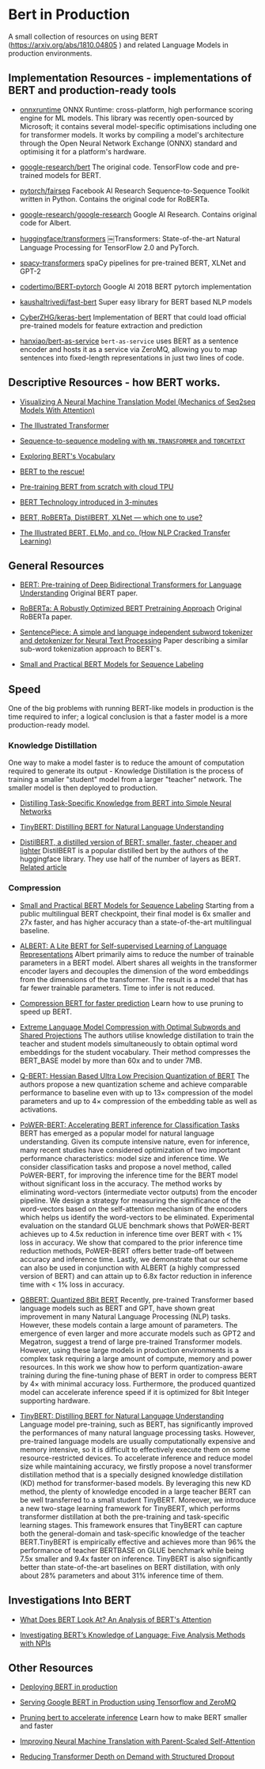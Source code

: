 # Bert in Production

A small collection of resources on using BERT (https://arxiv.org/abs/1810.04805
) and related Language Models in production environments.


## Implementation Resources - implementations of BERT and production-ready tools

- [onnxruntime](https://github.com/microsoft/onnxruntime) ONNX Runtime: cross-platform, high performance scoring engine for ML models. This library was recently open-sourced by Microsoft; it contains several model-specific optimisations including one for transformer models. It works by compiling a model's architecture through the Open Neural Network Exchange (ONNX) standard and optimising it for a platform's hardware.

- [google-research/bert](https://github.com/google-research/bert)
The original code. TensorFlow code and pre-trained models for BERT.

- [pytorch/fairseq](https://github.com/pytorch/fairseq)
Facebook AI Research Sequence-to-Sequence Toolkit written in Python. Contains the original code for RoBERTa.

- [google-research/google-research](https://github.com/google-research/google-research/tree/master/albert)
Google AI Research. Contains original code for Albert.

- [huggingface/transformers](https://github.com/huggingface/transformers)
￼Transformers: State-of-the-art Natural Language Processing for TensorFlow 2.0 and PyTorch.

- [spacy-transformers](https://github.com/explosion/spacy-transformers)
spaCy pipelines for pre-trained BERT, XLNet and GPT-2 

- [codertimo/BERT-pytorch](https://github.com/codertimo/BERT-pytorch)
Google AI 2018 BERT pytorch implementation

- [kaushaltrivedi/fast-bert](https://github.com/kaushaltrivedi/fast-bert)
Super easy library for BERT based NLP models

- [CyberZHG/keras-bert](https://github.com/CyberZHG/keras-bert)
Implementation of BERT that could load official pre-trained models for feature extraction and prediction

- [hanxiao/bert-as-service](https://github.com/hanxiao/bert-as-service)
 `bert-as-service` uses BERT as a sentence encoder and hosts it as a service via ZeroMQ, allowing you to map sentences into fixed-length representations in just two lines of code.

## Descriptive Resources - how BERT works.

- [Visualizing A Neural Machine Translation Model (Mechanics of Seq2seq Models With Attention)](https://jalammar.github.io/visualizing-neural-machine-translation-mechanics-of-seq2seq-models-with-attention/)

- [The Illustrated Transformer](http://jalammar.github.io/illustrated-transformer/)

- [Sequence-to-sequence modeling with `NN.TRANSFORMER` and `TORCHTEXT`](https://pytorch.org/tutorials/beginner/transformer_tutorial.html)

- [Exploring BERT's Vocabulary](http://juditacs.github.io/2019/02/19/bert-tokenization-stats.html)

- [BERT to the rescue!](https://towardsdatascience.com/bert-to-the-rescue-17671379687f)

- [Pre-training BERT from scratch with cloud TPU](https://mc.ai/pre-training-bert-from-scratch-with-cloud-tpu/)

- [BERT Technology introduced in 3-minutes](https://towardsdatascience.com/bert-technology-introduced-in-3-minutes-2c2f9968268c)

- [BERT, RoBERTa, DistilBERT, XLNet — which one to use?](https://towardsdatascience.com/bert-roberta-distilbert-xlnet-which-one-to-use-3d5ab82ba5f8#e18a-828e5fc317c7)

- [The Illustrated BERT, ELMo, and co. (How NLP Cracked Transfer Learning)](http://jalammar.github.io/illustrated-bert/)

## General Resources

- [BERT: Pre-training of Deep Bidirectional Transformers for Language Understanding](https://arxiv.org/pdf/1810.04805.pdf)
Original BERT paper.

- [RoBERTa: A Robustly Optimized BERT Pretraining Approach](https://arxiv.org/pdf/1907.11692.pdf)
Original RoBERTa paper.

- [SentencePiece: A simple and language independent subword tokenizer and detokenizer for Neural Text Processing](https://www.aclweb.org/anthology/D18-2012.pdf)
Paper describing a similar sub-word tokenization approach to BERT's.

- [Small and Practical BERT Models for Sequence Labeling](https://arxiv.org/abs/1909.00100)


## Speed

One of the big problems with running BERT-like models in production is the time required to infer; a logical conclusion is that a faster model is a more production-ready model.

### Knowledge Distillation

One way to make a model faster is to reduce the amount of computation required to generate its output - Knowledge Distillation is the process of training a smaller "student" model from a larger "teacher" network. The smaller model is then deployed to production.

- [Distilling Task-Specific Knowledge from BERT into Simple Neural Networks](https://arxiv.org/abs/1903.12136)

- [TinyBERT: Distilling BERT for Natural Language Understanding](https://arxiv.org/abs/1909.10351)

- [DistilBERT, a distilled version of BERT: smaller, faster, cheaper and lighter](https://arxiv.org/abs/1910.01108) DistilBERT is a popular distilled bert by the authors of the huggingface library. They use half of the number of layers as BERT. [Related article](https://medium.com/huggingface/distilbert-8cf3380435b5)

### Compression

- [Small and Practical BERT Models for Sequence Labeling](https://arxiv.org/abs/1909.00100) Starting from a public multilingual BERT checkpoint, their final model is 6x smaller and 27x faster, and has higher accuracy than a state-of-the-art multilingual baseline.

- [ALBERT: A Lite BERT for Self-supervised Learning of Language Representations](https://arxiv.org/abs/1909.11942) Albert primarily aims to reduce the number of trainable parameters in a BERT model. Albert shares all weights in the transformer encoder layers and decouples the dimension of the word embeddings from the dimensions of the transformer. The result is a model that has far fewer trainable parameters. Time to infer is not reduced.

- [Compression BERT for faster prediction](https://blog.rasa.com/compressing-bert-for-faster-prediction-2/)
Learn how to use pruning to speed up BERT.

- [Extreme Language Model Compression with Optimal Subwords and Shared Projections](https://arxiv.org/abs/1909.11687) The authors utilise knowledge distillation to train the teacher and student models simultaneously to obtain optimal word embeddings for the student vocabulary. Their method compresses the BERT_BASE model by more than 60x and to under 7MB. 

- [Q-BERT: Hessian Based Ultra Low Precision Quantization of BERT](https://arxiv.org/abs/1909.05840) The authors propose a new quantization scheme and achieve comparable performance to baseline even with up to 13× compression of the model parameters and up to 4× compression of the embedding table as well as activations.

- [PoWER-BERT: Accelerating BERT inference for Classification Tasks](https://arxiv.org/abs/2001.08950) BERT has emerged as a popular model for natural language understanding. Given its compute intensive nature, even for inference, many recent studies have considered optimization of two important performance characteristics: model size and inference time. We consider classification tasks and propose a novel method, called PoWER-BERT, for improving the inference time for the BERT model without significant loss in the accuracy. The method works by eliminating word-vectors (intermediate vector outputs) from the encoder pipeline. We design a strategy for measuring the significance of the word-vectors based on the self-attention mechanism of the encoders which helps us identify the word-vectors to be eliminated. Experimental evaluation on the standard GLUE benchmark shows that PoWER-BERT achieves up to 4.5x reduction in inference time over BERT with < 1% loss in accuracy. We show that compared to the prior inference time reduction methods, PoWER-BERT offers better trade-off between accuracy and inference time. Lastly, we demonstrate that our scheme can also be used in conjunction with ALBERT (a highly compressed version of BERT) and can attain up to 6.8x factor reduction in inference time with < 1% loss in accuracy.

- [Q8BERT: Quantized 8Bit BERT](https://arxiv.org/abs/1910.06188) Recently, pre-trained Transformer based language models such as BERT and GPT, have shown great improvement in many Natural Language Processing (NLP) tasks. However, these models contain a large amount of parameters. The emergence of even larger and more accurate models such as GPT2 and Megatron, suggest a trend of large pre-trained Transformer models. However, using these large models in production environments is a complex task requiring a large amount of compute, memory and power resources. In this work we show how to perform quantization-aware training during the fine-tuning phase of BERT in order to compress BERT by 4× with minimal accuracy loss. Furthermore, the produced quantized model can accelerate inference speed if it is optimized for 8bit Integer supporting hardware. 

- [TinyBERT: Distilling BERT for Natural Language Understanding](https://arxiv.org/abs/1909.10351) Language model pre-training, such as BERT, has significantly improved the performances of many natural language processing tasks. However, pre-trained language models are usually computationally expensive and memory intensive, so it is difficult to effectively execute them on some resource-restricted devices. To accelerate inference and reduce model size while maintaining accuracy, we firstly propose a novel transformer distillation method that is a specially designed knowledge distillation (KD) method for transformer-based models. By leveraging this new KD method, the plenty of knowledge encoded in a large teacher BERT can be well transferred to a small student TinyBERT. Moreover, we introduce a new two-stage learning framework for TinyBERT, which performs transformer distillation at both the pre-training and task-specific learning stages. This framework ensures that TinyBERT can capture both the general-domain and task-specific knowledge of the teacher BERT.TinyBERT is empirically effective and achieves more than 96% the performance of teacher BERTBASE on GLUE benchmark while being 7.5x smaller and 9.4x faster on inference. TinyBERT is also significantly better than state-of-the-art baselines on BERT distillation, with only about 28% parameters and about 31% inference time of them. 

## Investigations Into BERT

- [What Does BERT Look At? An Analysis of BERT's Attention](https://nlp.stanford.edu/pubs/clark2019what.pdf)

- [Investigating BERT’s Knowledge of Language: Five Analysis Methods with NPIs](https://arxiv.org/abs/1909.02597)

## Other Resources

- [Deploying BERT in production](https://towardsdatascience.com/deploy-bert-ef20636fc337)

- [Serving Google BERT in Production using Tensorflow and ZeroMQ](http://hanxiao.io/2019/01/02/Serving-Google-BERT-in-Production-using-Tensorflow-and-ZeroMQ/)

- [Pruning bert to accelerate inference](https://blog.rasa.com/pruning-bert-to-accelerate-inference/)
Learn how to make BERT smaller and faster

- [Improving Neural Machine Translation with Parent-Scaled Self-Attention](https://arxiv.org/abs/1909.03149)

- [Reducing Transformer Depth on Demand with Structured Dropout](https://arxiv.org/abs/1909.11556)
